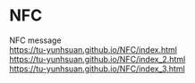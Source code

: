 # NFC
NFC message <br>
https://tu-yunhsuan.github.io/NFC/index.html <br>
https://tu-yunhsuan.github.io/NFC/index_2.html <br>
https://tu-yunhsuan.github.io/NFC/index_3.html
